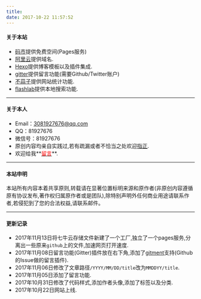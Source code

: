 ```yaml
---
title: 
date: 2017-10-22 11:57:52
---
```

#### 关于本站
- [码市](https://coding.net/?from=dmrs.me)提供免费空间(Pages服务)
- [阿里云](https://www.aliyun.com/?from=dmrs.me)提供域名.
- [Hexo](https://hexo.io/zh-cn/?from=dmrs.me)提供博客模板以及插件集成.
- [gitter](https://gitter.im?from=dmrs.me)提供留言功能(需要Github/Twitter账户)
- [不蒜子](http://ibruce.info/2015/04/04/busuanzi/?from=dmrs.me)提供网站统计功能.
- [flashlab](https://github.com/flashlab/hexo-generator-search/?from=dmrs.me)提供本地搜索功能.


---

#### 关于本人
- Email：3081927676@qq.com
- QQ：81927676
- 微信号：81927676 
- 原创内容均亲自实践过,若有疏漏或者不恰当之处欢迎[指正](https://gitter.im/maskspace/Lobby?from=dmrs.me).
- 欢迎给我**[<font color="red">留言</font>](https://gitter.im/maskspace/Lobby?from=dmrs.me)**.


---

#### 本站申明
本站所有内容本着共享原则,转载请在显著位置标明来源和原作者(非原创内容遵循原有协议发布,著作权归属原作者或是团队),除特别声明外任何商业用途请联系作者,若侵犯到了您的合法权益,请联系邮件。
   
---

#### 更新记录
- 2017年11月13日将七牛云存储文件新建了一个工厂,独立了一个pages服务,分离出一些原来`github`上的文件,加速网页打开速度.
- 2017年11月08日留言功能(Gitter)插件放在右下角,添加了[gitment](https://imsun.net/posts/gitment-introduction/#more)支持(Github的Issue做的留言插件).
- 2017年11月06日修改了文章路径`/YYYY/MM/DD/title`改为`MMDDYY/title`.
- 2017年11月05日添加了留言功能.
- 2017年10月31日修改了代码样式,添加作者头像,添加了标签以及分类.
- 2017年10月22日网站上线.